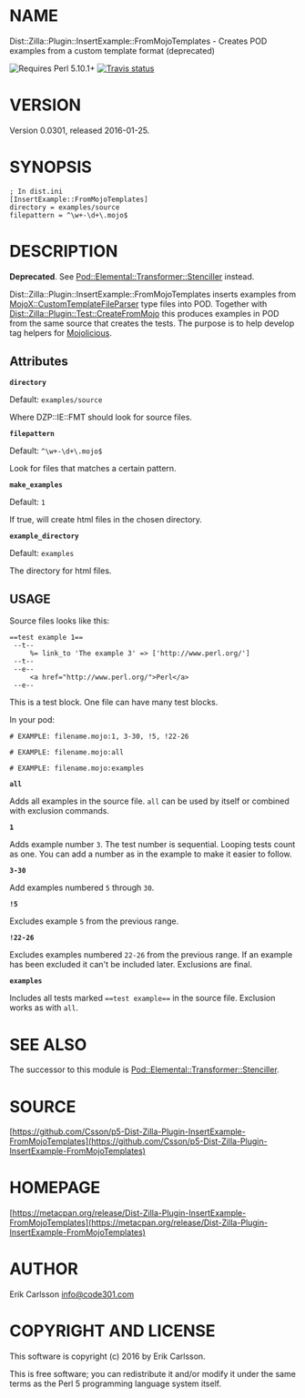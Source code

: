 # NAME

Dist::Zilla::Plugin::InsertExample::FromMojoTemplates - Creates POD examples from a custom template format (deprecated)

![Requires Perl 5.10.1+](https://img.shields.io/badge/perl-5.10.1+-brightgreen.svg) [![Travis status](https://api.travis-ci.org/Csson/p5-Dist-Zilla-Plugin-InsertExample-FromMojoTemplates.svg?branch=master)](https://travis-ci.org/Csson/p5-Dist-Zilla-Plugin-InsertExample-FromMojoTemplates) 

# VERSION

Version 0.0301, released 2016-01-25.

# SYNOPSIS

    ; In dist.ini
    [InsertExample::FromMojoTemplates]
    directory = examples/source
    filepattern = ^\w+-\d+\.mojo$

# DESCRIPTION

**Deprecated**. See [Pod::Elemental::Transformer::Stenciller](https://metacpan.org/pod/Pod::Elemental::Transformer::Stenciller) instead.

Dist::Zilla::Plugin::InsertExample::FromMojoTemplates inserts examples from [MojoX::CustomTemplateFileParser](https://metacpan.org/pod/MojoX::CustomTemplateFileParser) type files into POD.
Together with [Dist::Zilla::Plugin::Test::CreateFromMojo](https://metacpan.org/pod/Dist::Zilla::Plugin::Test::CreateFromMojo) this produces examples in POD from the same source that creates the tests.
The purpose is to help develop tag helpers for [Mojolicious](https://metacpan.org/pod/Mojolicious).

## Attributes

**`directory`**

Default: `examples/source`

Where DZP::IE::FMT should look for source files.

**`filepattern`**

Default: `^\w+-\d+\.mojo$`

Look for files that matches a certain pattern.

**`make_examples`**

Default: `1`

If true, will create html files in the chosen directory.

**`example_directory`**

Default: `examples`

The directory for html files.

## USAGE

Source files looks like this:

    ==test example 1==
     --t--
         %= link_to 'The example 3' => ['http://www.perl.org/']
     --t--
     --e--
         <a href="http://www.perl.org/">Perl</a>
     --e--

This is a test block. One file can have many test blocks.

In your pod:

    # EXAMPLE: filename.mojo:1, 3-30, !5, !22-26

    # EXAMPLE: filename.mojo:all

    # EXAMPLE: filename.mojo:examples

**`all`**

Adds all examples in the source file. `all` can be used by itself or combined with exclusion commands.

**`1`**

Adds example number `3`. The test number is sequential. Looping tests count as one. You can add a number as in the example to make it easier to follow.

**`3-30`**

Add examples numbered `5` through `30`.

**`!5`**

Excludes example `5` from the previous range.

**`!22-26`**

Excludes examples numbered `22-26` from the previous range. If an example has been excluded it can't be included later. Exclusions are final.

**`examples`**

Includes all tests marked `==test example==` in the source file. Exclusion works as with `all`.

# SEE ALSO

The successor to this module is [Pod::Elemental::Transformer::Stenciller](https://metacpan.org/pod/Pod::Elemental::Transformer::Stenciller).

# SOURCE

[https://github.com/Csson/p5-Dist-Zilla-Plugin-InsertExample-FromMojoTemplates](https://github.com/Csson/p5-Dist-Zilla-Plugin-InsertExample-FromMojoTemplates)

# HOMEPAGE

[https://metacpan.org/release/Dist-Zilla-Plugin-InsertExample-FromMojoTemplates](https://metacpan.org/release/Dist-Zilla-Plugin-InsertExample-FromMojoTemplates)

# AUTHOR

Erik Carlsson <info@code301.com>

# COPYRIGHT AND LICENSE

This software is copyright (c) 2016 by Erik Carlsson.

This is free software; you can redistribute it and/or modify it under
the same terms as the Perl 5 programming language system itself.

